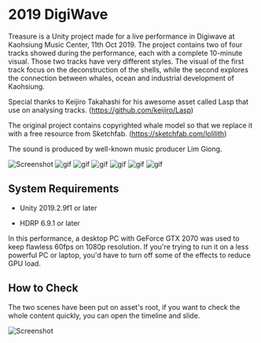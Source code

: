 # 2019 DigiWave

Treasure is a Unity project made for a live performance in Digiwave at Kaohsiung Music Center, 11th Oct 2019.
The project contains two of four tracks showed during the performance, each with a complete 10-minute visual. Those two tracks have very different styles. The visual of the first track focus on the deconstruction of the shells, while the second explores the connection between whales, ocean and industrial development of Kaohsiung.

Special thanks to Keijiro Takahashi for his awesome asset called Lasp that use on analysing tracks.
(https://github.com/keijiro/Lasp) 

The original project contains copyrighted whale model so that we replace it with a free resource from Sketchfab.
(https://sketchfab.com/lolilith)

The sound is produced by well-known music producer Lim Giong.

![Screenshot](https://i.imgur.com/KXGp6ao.jpg)
![gif](https://i.imgur.com/ILt6AXC.gif)
![gif](https://i.imgur.com/4ojf9Ms.gif)
![gif](https://i.imgur.com/cDE5WvY.gif)
![gif](https://i.imgur.com/gwpnrVg.gif)
![gif](https://i.imgur.com/nHuou6g.gif)
![gif](https://i.imgur.com/vveGiqy.gif)


System Requirements
-------------------

- Unity 2019.2.9f1 or later

- HDRP 6.9.1 or later

In this performance, a desktop PC with GeForce GTX 2070 was used to keep flawless 60fps on 1080p resolution. If you're trying to run it on a less powerful PC or laptop, you'd have to turn off some of the effects to reduce GPU load.

How to Check
-------------------
The two scenes have been put on asset's root, if you want to check the whole content quickly, you can open the timeline and slide.

![Screenshot](https://i.imgur.com/5MTp66W.jpg)

